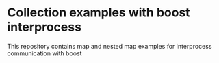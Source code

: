 # Collection examples with boost interprocess
This repository contains map and nested map examples for interprocess communication with boost
